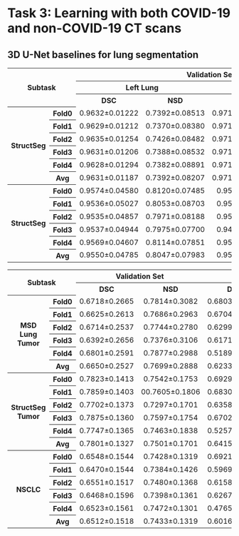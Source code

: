 # Task 3: Learning with both COVID-19 and non-COVID-19 CT scans


## 3D U-Net baselines for lung segmentation
<table>
<tr>
    <th rowspan="3" colspan="2"><center>Subtask<br/>
    <th colspan="4"><center>Validation Set</td>
    <th colspan="4"><center>Testing Set</td>
</tr>
<tr>
    <th colspan="2"><center>Left Lung</td>
    <th colspan="2"><center>Right Lung</td>
    <th colspan="2"><center>Left Lung</td>
    <th colspan="2"><center>Right Lung</td>
</tr>
<tr>
    <th><center>DSC</td>
    <th><center>NSD</td>
    <th><center>DSC</td>
    <th><center>NSD</td>
    <th><center>DSC</td>
    <th><center>NSD</td>
    <th><center>DSC</td>
    <th><center>NSD</td>
</tr>
<tr>
    <th rowspan="6"><center>StructSeg<br/>
    <th><center>Fold0</td>
    <td><center>0.9632±0.01222</td>
    <td><center>0.7392±0.08513</td>
    <td><center>0.9718±0.003526</td>
    <td><center>0.7393±0.07017</td>
    <td><center>0.9737±0.01928</td>
    <td><center>0.9033±0.05893</td>
    <td><center>0.9760±0.02040</td>
    <td><center>0.9082±0.06067</td>
</tr>
<tr>
    <th><center>Fold1</td>
    <td><center>0.9629±0.01212</td>
    <td><center>0.7370±0.08380</td>
    <td><center>0.9714±0.003654</td>
    <td><center>0.7342±0.07034</td>
    <td><center>0.9768±0.01287</td>
    <td><center>0.9103±0.05301</td>
    <td><center>0.9799±0.01138</td>
    <td><center>0.9178±0.04883</td>
</tr>
<tr>
    <th><center>Fold2</td>
    <td><center>0.9635±0.01254</td>
    <td><center>0.7426±0.08482</td>
    <td><center>0.9719±0.003474</td>
    <td><center>0.7399±0.06888</td>
    <td><center>0.9681±0.03147</td>
    <td><center>0.8937±0.08818</td>
    <td><center>0.9761±0.02844</td>
    <td><center>0.9094±0.07768</td>
</tr>
<tr>
    <th><center>Fold3</td>
    <td><center>0.9631±0.01206</td>
    <td><center>0.7388±0.08532</td>
    <td><center>0.9719±0.003377</td>
    <td><center>0.7394±0.06996</td>
    <td><center>0.9693±0.02504</td>
    <td><center>0.9066±0.05615</td>
    <td><center>0.9725±0.02522</td>
    <td><center>0.9128±0.06349</td>
</tr>
<tr>
    <th><center>Fold4</td>
    <td><center>0.9628±0.01294</td>
    <td><center>0.7382±0.08891</td>
    <td><center>0.9717±0.003885</td>
    <td><center>0.7383±0.07256</td>
    <td><center>0.9777±0.01294</td>
    <td><center>0.9159±0.05313</td>
    <td><center>0.9804±0.01332</td>
    <td><center>0.9199±0.05670</td>
</tr> 
<tr>
    <th><center>Avg</td>
    <td><center>0.9631±0.01187</td>
    <td><center>0.7392±0.08207</td>
    <td><center>0.9717±0.003443</td>
    <td><center>0.7382±0.06749</td>
    <td><center>0.9731±0.02136</td>
    <td><center>0.9060±0.06212</td>
    <td><center>0.9770±0.02050</td>
    <td><center>0.9136±0.06078</td>
</tr>   
<tr>
    <th rowspan="6"><center>StructSeg<br/>
    <th><center>Fold0</td>
    <td><center>0.9574±0.04580</td>
    <td><center>0.8120±0.07485</td>
    <td><center>0.9547±0.1087</td>
    <td><center>0.8097±0.1089</td>
    <td><center>0.9272±0.06327</td>
    <td><center>0.7535±0.1448</td>
    <td><center>0.9297±0.06976</td>
    <td><center>0.8526±0.1603</td>
</tr>
<tr>
    <th><center>Fold1</td>
    <td><center>0.9536±0.05027</td>
    <td><center>0.8053±0.08703</td>
    <td><center>0.9516±0.1108</td>
    <td><center>0.8047±0.1141</td>
    <td><center>0.9223±0.07158</td>
    <td><center>0.7357±0.1749</td>
    <td><center>0.9427±0.03816</td>
    <td><center>0.7668±0.1431</td>
</tr>
<tr>
    <th><center>Fold2</td>
    <td><center>0.9535±0.04857</td>
    <td><center>0.7971±0.08188</td>
    <td><center>0.9523±0.1088</td>
    <td><center>0.7998±0.1125</td>
    <td><center>0.9409±0.04120</td>
    <td><center>0.7739±0.1199</td>
    <td><center>0.9379±0.05813</td>
    <td><center>0.7555±0.1623</td>
</tr>
<tr>
    <th><center>Fold3</td>
    <td><center>0.9537±0.04944</td>
    <td><center>0.7975±0.07700</td>
    <td><center>0.9484±0.1115</td>
    <td><center>0.7950±0.1163</td>
    <td><center>0.9357±0.05080</td>
    <td><center>0.7786±0.1162</td>
    <td><center>0.9358±0.05910</td>
    <td><center>0.7820±0.1325</td>
</tr>
<tr>
    <th><center>Fold4</td>
    <td><center>0.9569±0.04607</td>
    <td><center>0.8114±0.07851</td>
    <td><center>0.9550±0.1086</td>
    <td><center>0.8091±0.1095</td>
    <td><center>0.9476±0.03763</td>
    <td><center>0.8053±0.1049</td>
    <td><center>0.9512±0.03294</td>
    <td><center>0.8052±0.1113</td>
</tr> 
<tr>
    <th><center>Avg</td>
    <td><center>0.9550±0.04785</td>
    <td><center>0.8047±0.07983</td>
    <td><center>0.9524±0.1092</td>
    <td><center>0.8036±0.1117</td>
    <td><center>0.9347±0.0538</td>
    <td><center>0.7694±0.1332</td>
    <td><center>0.9395±0.05260</td>
    <td><center>0.7724±0.1408</td>
</tr>  
</table>


<table>
<tr>
    <th rowspan="2" colspan="2"><center>Subtask<br/>
    <th colspan="2"><center>Validation Set</td>
    <th colspan="2"><center>Testing Set</td>
</tr>
<tr>
    <th><center>DSC</td>
    <th><center>NSD</td>
    <th><center>DSC</td>
    <th><center>NSD</td>
</tr>
<tr>
    <th rowspan="6"><center>MSD Lung Tumor<br/>
    <th><center>Fold0</td>
    <td><center>0.6718±0.2665</td>
    <td><center>0.7814±0.3082</td>
    <td><center>0.6803±0.2246</td>
    <td><center>0.6656±0.2374</td>
</tr>
<tr>
    <th><center>Fold1</td>
    <td><center>0.6625±0.2613</td>
    <td><center>0.7686±0.2963</td>
    <td><center>0.6704±0.2199</td>
    <td><center>0.6511±0.2585</td>
</tr>
<tr>
    <th><center>Fold2</td>
    <td><center>0.6714±0.2537</td>
    <td><center>0.7744±0.2780</td>
    <td><center>0.6299±0.2789</td>
    <td><center>0.6441±0.2869</td>
</tr>
<tr>
    <th><center>Fold3</td>
    <td><center>0.6392±0.2656</td>
    <td><center>0.7376±0.3106</td>
    <td><center>0.6171±0.2451</td>
    <td><center>0.5975±0.2850</td>
</tr>
<tr>
    <th><center>Fold4</td>
    <td><center>0.6801±0.2591</td>
    <td><center>0.7877±0.2988</td>
    <td><center>0.5189±0.3061</td>
    <td><center>0.5057±0.3081</td>
</tr> 
<tr>
    <th><center>Avg</td>
    <td><center>0.6650±0.2527</td>
    <td><center>0.7699±0.2888</td>
    <td><center>0.6233±0.2570</td>
    <td><center>0.6128±0.2755</td>
</tr>   
<tr>
    <th rowspan="6"><center>StructSeg Tumor<br/>
    <th><center>Fold0</td>
    <td><center>0.7823±0.1413</td>
    <td><center>0.7542±0.1753</td>
    <td><center>0.6929±0.2046</td>
    <td><center>0.6795±0.2177</td>
</tr>
<tr>
    <th><center>Fold1</td>
    <td><center>0.7859±0.1403</td>
    <td><center>00.7605±0.1806</td>
    <td><center>0.6830±0.2240</td>
    <td><center>0.6478±0.2627</td>
</tr>
<tr>
    <th><center>Fold2</td>
    <td><center>0.7702±0.1373</td>
    <td><center>0.7297±0.1701</td>
    <td><center>0.6358±0.2535</td>
    <td><center>0.6612±0.2550</td>
</tr>
<tr>
    <th><center>Fold3</td>
    <td><center>0.7875±0.1360</td>
    <td><center>0.7597±0.1754</td>
    <td><center>0.6702±0.2406</td>
    <td><center>0.6639±0.2521</td>
</tr>
<tr>
    <th><center>Fold4</td>
    <td><center>0.7747±0.1365</td>
    <td><center>0.7463±0.1838</td>
    <td><center>0.5257±0.2874</td>
    <td><center>0.5117±0.2854</td>
</tr> 
<tr>
    <th><center>Avg</td>
    <td><center>0.7801±0.1327</td>
    <td><center>0.7501±0.1701</td>
    <td><center>0.6415±0.2452</td>
    <td><center>0.6328±0.2565</td>
</tr>  
<tr>
    <th rowspan="6"><center>NSCLC<br/>
    <th><center>Fold0</td>
    <td><center>0.6548±0.1544</td>
    <td><center>0.7428±0.1319</td>
    <td><center>0.6921±0.2068</td>
    <td><center>0.6648±0.2235</td>
</tr>
<tr>
    <th><center>Fold1</td>
    <td><center>0.6470±0.1544</td>
    <td><center>0.7384±0.1426</td>
    <td><center>0.5969±0.2272</td>
    <td><center>0.5579±0.2546</td>
</tr>
<tr>
    <th><center>Fold2</td>
    <td><center>0.6551±0.1517</td>
    <td><center>0.7480±0.1368</td>
    <td><center>0.6158±0.2824</td>
    <td><center>0.6171±0.2913</td>
</tr>
<tr>
    <th><center>Fold3</td>
    <td><center>0.6468±0.1596</td>
    <td><center>0.7398±0.1361</td>
    <td><center>0.6267±0.2565</td>
    <td><center>0.6201±0.2773</td>
</tr>
<tr>
    <th><center>Fold4</td>
    <td><center>0.6523±0.1561</td>
    <td><center>0.7472±0.1301</td>
    <td><center>0.4765±0.2723</td>
    <td><center>0.4651±0.2698</td>
</tr> 
<tr>
    <th><center>Avg</td>
    <td><center>0.6512±0.1518</td>
    <td><center>0.7433±0.1319</td>
    <td><center>0.6016±0.2542</td>
    <td><center>0.5850±0.2670</td>
</tr>  
</table>
